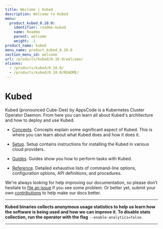 ```yaml
---
title: Weclome | Kubed
description: Welcome to Kubed
menu:
  product_kubed_0.10.0:
    identifier: readme-kubed
    name: Readme
    parent: welcome
    weight: -1
product_name: kubed
menu_name: product_kubed_0.10.0
section_menu_id: welcome
url: /products/kubed/0.10.0/welcome/
aliases:
  - /products/kubed/0.10.0/
  - /products/kubed/0.10.0/README/
---
```


# Kubed
Kubed (pronounced Cube-Dee) by AppsCode is a Kubernetes Cluster Operator Daemon. From here you can learn all about Kubed's architecture and how to deploy and use Kubed.

- [Concepts](/products/kubed/0.10.0/concepts/). Concepts explain some significant aspect of Kubed. This is where you can learn about what Kubed does and how it does it.

- [Setup](/products/kubed/0.10.0/setup/). Setup contains instructions for installing
  the Kubed in various cloud providers.

- [Guides](/products/kubed/0.10.0/guides/). Guides show you how to perform tasks with Kubed.

- [Reference](/products/kubed/0.10.0/reference/). Detailed exhaustive lists of
command-line options, configuration options, API definitions, and procedures.

We're always looking for help improving our documentation, so please don't hesitate to [file an issue](https://github.com/appscode/kubed/issues/new) if you see some problem. Or better yet, submit your own [contributions](/products/kubed/0.10.0/CONTRIBUTING) to help
make our docs better.

---

**Kubed binaries collects anonymous usage statistics to help us learn how the software is being used and how we can improve it. To disable stats collection, run the operator with the flag** `--enable-analytics=false`.

---
